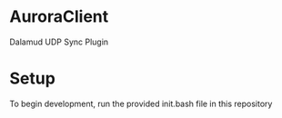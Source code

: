 # AuroraClient
Dalamud UDP Sync Plugin


# Setup

To begin development, run the provided init.bash file in this repository
